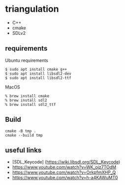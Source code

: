 # triangulation

* C++
* cmake
* SDLv2

## requirements

Ubuntu requirements 

```
$ sudo apt install cmake g++
$ sudo apt install libsdl2-dev
$ sudo apt install libsdl2-ttf
```

MacOS 

```
% brew install cmake
% brew install sdl2
% brew install sdl2_ttf
```

## Build

```
cmake -B tmp .
cmake --build tmp
```


## useful links

* [SDL_Keycode] (https://wiki.libsdl.org/SDL_Keycode)
* https://www.youtube.com/watch?v=WK_ojz7TOdM
* https://www.youtube.com/watch?v=OrkpfmXHP_Q
* https://www.youtube.com/watch?v=h-a4KAWuMT0

